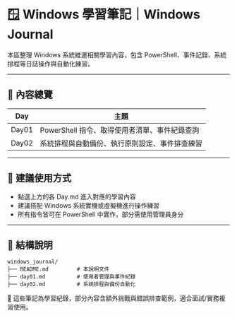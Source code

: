 # 🪟 Windows 學習筆記｜Windows Journal

本區整理 Windows 系統維運相關學習內容，包含 PowerShell、事件記錄、系統排程等日誌操作與自動化練習。

---

## 📘 內容總覽

| Day | 主題                                               |
|-----|----------------------------------------------------|
| Day01 | PowerShell 指令、取得使用者清單、事件紀錄查詢           |
| Day02 | 系統排程與自動備份、執行原則設定、事件排查練習           |

---

## 🧭 建議使用方式

- 點選上方的各 Day.md 進入對應的學習內容
- 建議搭配 Windows 系統實機或虛擬機進行操作練習
- 所有指令皆可在 PowerShell 中實作，部分需使用管理員身分

---

## 📁 結構說明

```
windows_journal/
├── README.md         # 本說明文件
├── day01.md          # 使用者管理與事件紀錄
├── day02.md          # 系統排程與備份自動化
```

📌 這些筆記為學習紀錄，部分內容含額外挑戰與錯誤排查範例，適合面試/實務複習使用。
